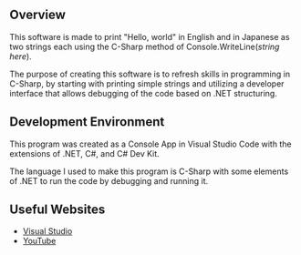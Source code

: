 ## Overview


This software is made to print "Hello, world" in English and in Japanese as two strings each using the C-Sharp method of Console.WriteLine(*string here*).

The purpose of creating this software is to refresh skills in programming in C-Sharp, by starting with printing simple strings and utilizing a developer interface that allows debugging of the code based on .NET structuring.

## Development Environment

This program was created as a Console App in Visual Studio Code with the extensions of .NET, C#, and C# Dev Kit. 

The language I used to make this program is C-Sharp with some elements of .NET to run the code by debugging and running it.

## Useful Websites
* [Visual Studio](https://code.visualstudio.com)
* [YouTube](https://www.youtube.com/)
